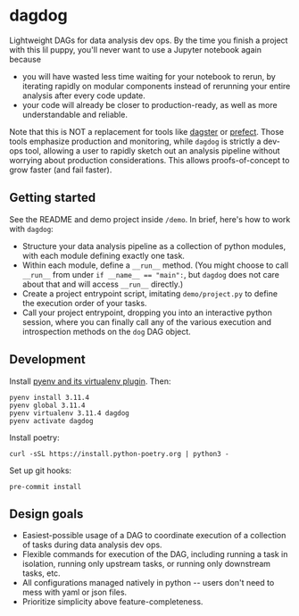 # dagdog

Lightweight DAGs for data analysis dev ops. By the time you finish a project with this lil puppy, you'll never want to use a Jupyter notebook again because
- you will have wasted less time waiting for your notebook to rerun, by iterating rapidly on modular components instead of rerunning your entire analysis after every code update.
- your code will already be closer to production-ready, as well as more understandable and reliable.

Note that this is NOT a replacement for tools like [dagster](https://github.com/dagster-io/dagster) or [prefect](https://github.com/PrefectHQ/prefect). Those tools emphasize production and monitoring, while `dagdog` is strictly a dev-ops tool, allowing a user to rapidly sketch out an analysis pipeline without worrying about production considerations. This allows proofs-of-concept to grow faster (and fail faster).

## Getting started

See the README and demo project inside `/demo`. In brief, here's how to work with `dagdog`:
- Structure your data analysis pipeline as a collection of python modules, with each module defining exactly one task.
- Within each module, define a `__run__` method. (You might choose to call `__run__` from under `if __name__ == "main":`, but `dagdog` does not care about that and will access `__run__` directly.)
- Create a project entrypoint script, imitating `demo/project.py` to define the execution order of your tasks.
- Call your project entrypoint, dropping you into an interactive python session, where you can finally call any of the various execution and introspection methods on the `dog` DAG object.


## Development

Install [pyenv and its virtualenv plugin](https://github.com/pyenv/pyenv-virtualenv). Then:
```
pyenv install 3.11.4
pyenv global 3.11.4
pyenv virtualenv 3.11.4 dagdog
pyenv activate dagdog
```

Install poetry:
```
curl -sSL https://install.python-poetry.org | python3 -
```

Set up git hooks:
```
pre-commit install
```

## Design goals

- Easiest-possible usage of a DAG to coordinate execution of a collection of tasks during data analysis dev ops.
- Flexible commands for execution of the DAG, including running a task in isolation, running only upstream tasks, or running only downstream tasks, etc.
- All configurations managed natively in python -- users don't need to mess with yaml or json files.
- Prioritize simplicity above feature-completeness.
